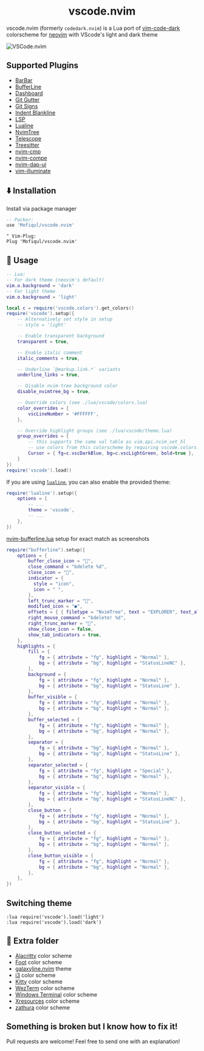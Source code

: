 <h1 align="center">vscode.nvim</h1>

vscode.nvim (formerly `codedark.nvim`) is a Lua port of [vim-code-dark](https://github.com/tomasiser/vim-code-dark) colorscheme for [neovim](https://github.com/neovim/neovim) with VScode's light and dark theme

![VSCode.nvim](./demo.png)

## Supported Plugins

- [BarBar](https://github.com/romgrk/barbar.nvim)
- [BufferLine](https://github.com/akinsho/nvim-bufferline.lua)
- [Dashboard](https://github.com/glepnir/dashboard-nvim)
- [Git Gutter](https://github.com/airblade/vim-gitgutter)
- [Git Signs](https://github.com/lewis6991/gitsigns.nvim)
- [Indent Blankline](https://github.com/lukas-reineke/indent-blankline.nvim)
- [LSP](https://github.com/neovim/nvim-lspconfig)
- [Lualine](https://github.com/hoob3rt/lualine.nvim)
- [NvimTree](https://github.com/kyazdani42/nvim-tree.lua)
- [Telescope](https://github.com/nvim-telescope/telescope.nvim)
- [Treesitter](https://github.com/nvim-treesitter/nvim-treesitter)
- [nvim-cmp](https://github.com/hrsh7th/nvim-cmp)
- [nvim-compe](https://github.com/hrsh7th/nvim-compe)
- [nvim-dap-ui](https://github.com/rcarriga/nvim-dap-ui)
- [vim-illuminate](https://github.com/RRethy/vim-illuminate)

## ⬇️ Installation

Install via package manager

```lua
-- Packer:
use 'Mofiqul/vscode.nvim'
```

```vim
" Vim-Plug:
Plug 'Mofiqul/vscode.nvim'
```

## 🚀 Usage

```lua
-- Lua:
-- For dark theme (neovim's default)
vim.o.background = 'dark'
-- For light theme
vim.o.background = 'light'

local c = require('vscode.colors').get_colors()
require('vscode').setup({
    -- Alternatively set style in setup
    -- style = 'light'

    -- Enable transparent background
    transparent = true,

    -- Enable italic comment
    italic_comments = true,

    -- Underline `@markup.link.*` variants
    underline_links = true,

    -- Disable nvim-tree background color
    disable_nvimtree_bg = true,

    -- Override colors (see ./lua/vscode/colors.lua)
    color_overrides = {
        vscLineNumber = '#FFFFFF',
    },

    -- Override highlight groups (see ./lua/vscode/theme.lua)
    group_overrides = {
        -- this supports the same val table as vim.api.nvim_set_hl
        -- use colors from this colorscheme by requiring vscode.colors!
        Cursor = { fg=c.vscDarkBlue, bg=c.vscLightGreen, bold=true },
    }
})
require('vscode').load()
```


If you are using [`lualine`](https://github.com/hoob3rt/lualine.nvim), you can also enable the provided theme:

```lua
require('lualine').setup({
    options = {
        -- ...
        theme = 'vscode',
        -- ...
    },
})
```

[nvim-bufferline.lua](https://github.com/akinsho/nvim-bufferline.lua)  setup for exact match as screenshots

```lua
require("bufferline").setup({
    options = {
        buffer_close_icon = "",
        close_command = "bdelete %d",
        close_icon = "",
        indicator = {
          style = "icon",
          icon = " ",
        },
        left_trunc_marker = "",
        modified_icon = "●",
        offsets = { { filetype = "NvimTree", text = "EXPLORER", text_align = "center" } },
        right_mouse_command = "bdelete! %d",
        right_trunc_marker = "",
        show_close_icon = false,
        show_tab_indicators = true,
    },
    highlights = {
        fill = {
            fg = { attribute = "fg", highlight = "Normal" },
            bg = { attribute = "bg", highlight = "StatusLineNC" },
        },
        background = {
            fg = { attribute = "fg", highlight = "Normal" },
            bg = { attribute = "bg", highlight = "StatusLine" },
        },
        buffer_visible = {
            fg = { attribute = "fg", highlight = "Normal" },
            bg = { attribute = "bg", highlight = "Normal" },
        },
        buffer_selected = {
            fg = { attribute = "fg", highlight = "Normal" },
            bg = { attribute = "bg", highlight = "Normal" },
        },
        separator = {
            fg = { attribute = "bg", highlight = "Normal" },
            bg = { attribute = "bg", highlight = "StatusLine" },
        },
        separator_selected = {
            fg = { attribute = "fg", highlight = "Special" },
            bg = { attribute = "bg", highlight = "Normal" },
        },
        separator_visible = {
            fg = { attribute = "fg", highlight = "Normal" },
            bg = { attribute = "bg", highlight = "StatusLineNC" },
        },
        close_button = {
            fg = { attribute = "fg", highlight = "Normal" },
            bg = { attribute = "bg", highlight = "StatusLine" },
        },
        close_button_selected = {
            fg = { attribute = "fg", highlight = "Normal" },
            bg = { attribute = "bg", highlight = "Normal" },
        },
        close_button_visible = {
            fg = { attribute = "fg", highlight = "Normal" },
            bg = { attribute = "bg", highlight = "Normal" },
        },
    },
})
```

## Switching theme

```
:lua require('vscode').load('light')
:lua require('vscode').load('dark')
```

## 🍭 Extra folder

- [Alacritty](https://github.com/alacritty/alacritty) color scheme
- [Foot](https://codeberg.org/dnkl/foot) color scheme
- [galaxyline.nvim](https://github.com/glepnir/galaxyline.nvim) theme
- [i3](https://i3wm.org/) color scheme
- [Kitty](https://sw.kovidgoyal.net/kitty/) color scheme
- [WezTerm](https://wezfurlong.org/wezterm/) color scheme
- [Windows Terminal](https://github.com/microsoft/terminal) color scheme
- [Xresources](https://wiki.debian.org/Xresources) color scheme
- [zathura](https://pwmt.org/projects/zathura/) color scheme

## Something is broken but I know how to fix it!

Pull requests are welcome! Feel free to send one with an explanation!
